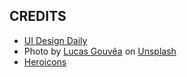 ## CREDITS
* [UI Design Daily](https://uidesigndaily.com/posts/photoshop-user-card-profile-day-167)
* Photo by [Lucas Gouvêa](https://unsplash.com/@lucasgouvea?utm_source=unsplash&utm_medium=referral&utm_content=creditCopyText) on [Unsplash](https://unsplash.com/?utm_source=unsplash&utm_medium=referral&utm_content=creditCopyText)
* [Heroicons](https://heroicons.dev/)